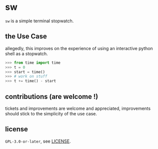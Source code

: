 # sw

`sw` is a simple terminal stopwatch.

## the Use Case

allegedly, this improves on the experience of using an interactive python shell
as a stopwatch.

```python
>>> from time import time
>>> t = 0
>>> start = time()
>>> # work on stuff
>>> t += time() - start
```

## contributions (are welcome !)

tickets and improvements are welcome and appreciated, improvements
should stick to the simplicity of the use case.

## license

`GPL-3.0-or-later`, see [LICENSE](./LICENSE).
